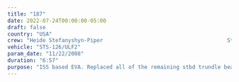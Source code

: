 ```yaml
---
title: "187"
date: 2022-07-24T00:00:00-05:00
draft: false
country: "USA"
crew: "Heide Stefanyshyn-Piper                                       Steve Bowen"
vehicle: "STS-126/ULF2"
param_date: "11/22/2008"
duration: "6:57"
purpose: "ISS based EVA. Replaced all of the remaining stbd trundle bearings except one.  Cleaned and lubed stbd race ring."
---
```

